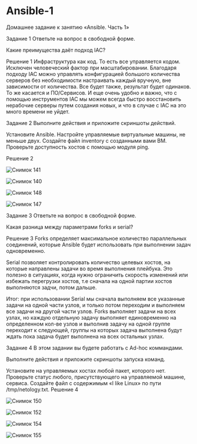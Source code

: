# Ansible-1
Домашнее задание к занятию «Ansible. Часть 1»

Задание 1
Ответьте на вопрос в свободной форме.

Какие преимущества даёт подход IAC?

Решение 1
Инфраструктура как код. То есть все управляется кодом. Исключен человеческий фактор при масштабировании. Благодаря подходу IAC можно управлять конфигурацией большого количества серверов без необходимости настраивать каждый вручную, вне зависимости от количества. Все будет также, результат будет одинаков. То же касается и ПО/Сервисов. И еще очень удобно и важно, что с помощью инструментов IAC мы можем всегда быстро восстановить нерабочие серверы путем создания новых, и что в случае с IAC на это много времени не уйдет.

Задание 2
Выполните действия и приложите скриншоты действий.

Установите Ansible.
Настройте управляемые виртуальные машины, не меньше двух.
Создайте файл inventory с созданными вами ВМ.
Проверьте доступность хостов с помощью модуля ping.

Решение 2

![Снимок 141](https://github.com/user-attachments/assets/cbb36e9d-ab8c-45c1-a4cc-8b64236f14e3)


![Снимок 140](https://github.com/user-attachments/assets/37ddb629-d229-4d47-8756-b2e98fb91eb4)

![Снимок 148](https://github.com/user-attachments/assets/db895c27-beaf-44f6-8590-5b830276cf23)

![Снимок 147](https://github.com/user-attachments/assets/ccfc029a-a2b2-426f-893a-462bb71433d9)

Задание 3
Ответьте на вопрос в свободной форме.

Какая разница между параметрами forks и serial?

Решение 3
Forks определяет максимальное количество параллельных соединений, которые Ansible будет использовать при выполнении задач одновременно.

Serial позволяет контролировать количество целевых хостов, на которые направлены задачи во время выполнения плейбука. Это полезно в ситуациях, когда нужно ограничить скорость изменений или избежать перегрузки хостов, т.е сначала на одной партии хостов выполняются задчи, потом дальше.

Итог: при использовании Serial мы сначала выполняем все указанные задачи на одной части узлов, и только потом переходим и выполняем все задачи на другой части узлов. Forks выполняет задачи на всех узлах, но каждую отдельную задачу выполняет единовременно на определенном кол-ве узлов и выполнив задачу на одной группе переходит к следующей, группы на которых задача выполнена будут ждать пока задача будет выполнена на всех остальных узлах.

Задание 4
В этом задании вы будете работать с Ad-hoc коммандами.

Выполните действия и приложите скриншоты запуска команд.

Установите на управляемых хостах любой пакет, которого нет.
Проверьте статус любого, присутствующего на управляемой машине, сервиса.
Создайте файл с содержимым «I like Linux» по пути /tmp/netology.txt.
Решение 4

![Снимок 150](https://github.com/user-attachments/assets/df2d2814-5690-4595-abd9-aa9d5c29a6a5)

![Снимок 152](https://github.com/user-attachments/assets/e376f4a0-0c96-4486-940f-1a94324eb188)

![Снимок 154](https://github.com/user-attachments/assets/6c11abbd-efa2-4a98-ace8-212e96e57beb)

![Снимок 155](https://github.com/user-attachments/assets/a9b5e11b-88ab-4474-8a9f-3488b71578cc)
